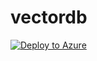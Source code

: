 # vectordb

[![Deploy to Azure](https://aka.ms/deploytoazurebutton)](https://portal.azure.com/#create/Microsoft.Template/uri/https%3A%2F%2Fraw.githubusercontent.com%2Fbsherwin%2Fvectordb%2Fmain%2Fazuredeploy.json?token=GHSAT0AAAAAACIRRWTDREZO76547JD23X5KZJALLM)
